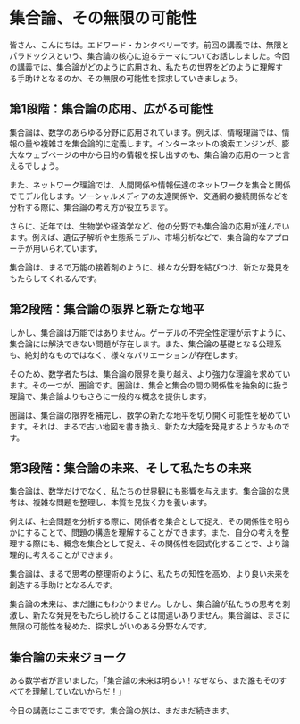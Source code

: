 # 集合論、その無限の可能性

皆さん、こんにちは。エドワード・カンタベリーです。前回の講義では、無限とパラドックスという、集合論の核心に迫るテーマについてお話ししました。今回の講義では、集合論がどのように応用され、私たちの世界をどのように理解する手助けとなるのか、その無限の可能性を探求していきましょう。

## 第1段階：集合論の応用、広がる可能性

集合論は、数学のあらゆる分野に応用されています。例えば、情報理論では、情報の量や複雑さを集合論的に定義します。インターネットの検索エンジンが、膨大なウェブページの中から目的の情報を探し出すのも、集合論の応用の一つと言えるでしょう。

また、ネットワーク理論では、人間関係や情報伝達のネットワークを集合と関係でモデル化します。ソーシャルメディアの友達関係や、交通網の接続関係などを分析する際に、集合論の考え方が役立ちます。

さらに、近年では、生物学や経済学など、他の分野でも集合論の応用が進んでいます。例えば、遺伝子解析や生態系モデル、市場分析などで、集合論的なアプローチが用いられています。

集合論は、まるで万能の接着剤のように、様々な分野を結びつけ、新たな発見をもたらしてくれるんです。

## 第2段階：集合論の限界と新たな地平

しかし、集合論は万能ではありません。ゲーデルの不完全性定理が示すように、集合論には解決できない問題が存在します。また、集合論の基礎となる公理系も、絶対的なものではなく、様々なバリエーションが存在します。

そのため、数学者たちは、集合論の限界を乗り越え、より強力な理論を求めています。その一つが、圏論です。圏論は、集合と集合の間の関係性を抽象的に扱う理論で、集合論よりもさらに一般的な概念を提供します。

圏論は、集合論の限界を補完し、数学の新たな地平を切り開く可能性を秘めています。それは、まるで古い地図を書き換え、新たな大陸を発見するようなものです。

## 第3段階：集合論の未来、そして私たちの未来

集合論は、数学だけでなく、私たちの世界観にも影響を与えます。集合論的な思考は、複雑な問題を整理し、本質を見抜く力を養います。

例えば、社会問題を分析する際に、関係者を集合として捉え、その関係性を明らかにすることで、問題の構造を理解することができます。また、自分の考えを整理する際にも、概念を集合として捉え、その関係性を図式化することで、より論理的に考えることができます。

集合論は、まるで思考の整理術のように、私たちの知性を高め、より良い未来を創造する手助けとなるんです。

集合論の未来は、まだ誰にもわかりません。しかし、集合論が私たちの思考を刺激し、新たな発見をもたらし続けることは間違いありません。集合論は、まさに無限の可能性を秘めた、探求しがいのある分野なんです。

## 集合論の未来ジョーク

ある数学者が言いました。「集合論の未来は明るい！なぜなら、まだ誰もそのすべてを理解していないからだ！」

今日の講義はここまでです。集合論の旅は、まだまだ続きます。
